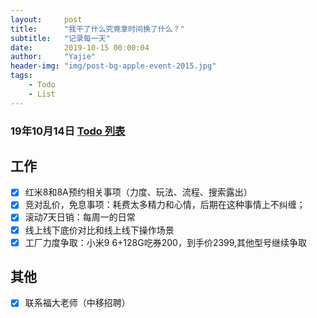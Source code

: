 ```yaml
---
layout:     post
title:      "我干了什么究竟拿时间换了什么？"
subtitle:   "记录每一天"
date:       2019-10-15 00:00:04
author:     "Yajie"
header-img: "img/post-bg-apple-event-2015.jpg"
tags:
    - Todo
    - List
---
```


### 19年10月14日 [Todo 列表](https://www.zybuluo.com/mdeditor?url=https://www.zybuluo.com/static/editor/md-help.markdown#13-待办事宜-todo-列表)
## 工作
- [x] 红米8和8A预约相关事项（力度、玩法、流程、搜索露出）
- [x] 竞对乱价，免息事项：耗费太多精力和心情，后期在这种事情上不纠缠；
- [x] 滚动7天日销：每周一的日常
- [x] 线上线下底价对比和线上线下操作场景
- [x] 工厂力度争取：小米9 6+128G吃券200，到手价2399,其他型号继续争取
## 其他
- [x] 联系福大老师（中移招聘）

